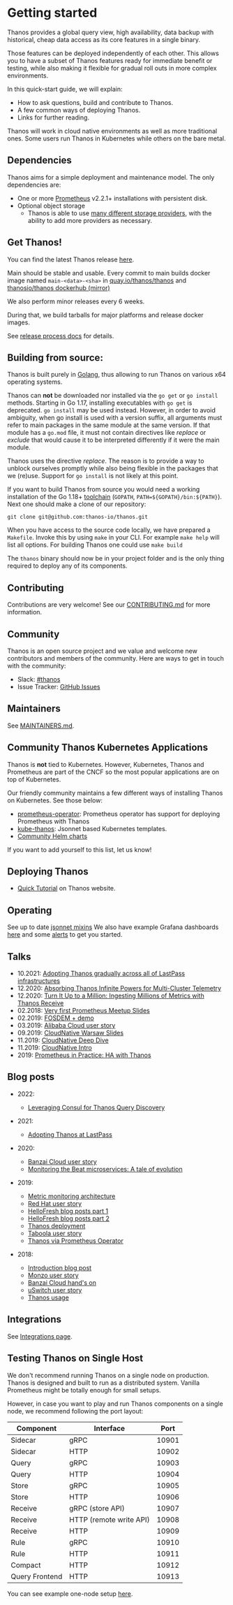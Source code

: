 # Getting started

Thanos provides a global query view, high availability, data backup with historical, cheap data access as its core features in a single binary.

Those features can be deployed independently of each other. This allows you to have a subset of Thanos features ready for immediate benefit or testing, while also making it flexible for gradual roll outs in more complex environments.

In this quick-start guide, we will explain:

* How to ask questions, build and contribute to Thanos.
* A few common ways of deploying Thanos.
* Links for further reading.

Thanos will work in cloud native environments as well as more traditional ones. Some users run Thanos in Kubernetes while others on the bare metal.

## Dependencies

Thanos aims for a simple deployment and maintenance model. The only dependencies are:

* One or more [Prometheus](https://prometheus.io) v2.2.1+ installations with persistent disk.
* Optional object storage
  * Thanos is able to use [many different storage providers](storage.md), with the ability to add more providers as necessary.

## Get Thanos!

You can find the latest Thanos release [here](https://github.com/thanos-io/thanos/releases).

Main should be stable and usable. Every commit to main builds docker image named `main-<data>-<sha>` in [quay.io/thanos/thanos](https://quay.io/repository/thanos/thanos) and [thanosio/thanos dockerhub (mirror)](https://hub.docker.com/r/thanosio/thanos)

We also perform minor releases every 6 weeks.

During that, we build tarballs for major platforms and release docker images.

See [release process docs](release-process.md) for details.

## Building from source:

Thanos is built purely in [Golang](https://go.dev/), thus allowing to run Thanos on various x64 operating systems.

Thanos can **not** be downloaded nor installed via the `go get` or `go install` methods. Starting in Go 1.17, installing executables with `go get` is deprecated. `go install` may be used instead. However, in order to avoid ambiguity, when go install is used with a version suffix, all arguments must refer to main packages in the same module at the same version. If that module has a `go.mod` file, it must not contain directives like *replace* or *exclude* that would cause it to be interpreted differently if it were the main module.

Thanos uses the directive *replace*. The reason is to provide a way to unblock ourselves promptly while also being flexible in the packages that we (re)use. Support for `go install` is not likely at this point.

If you want to build Thanos from source you would need a working installation of the Go 1.18+ [toolchain](https://github.com/golang/tools) (`GOPATH`, `PATH=${GOPATH}/bin:${PATH}`). Next one should make a clone of our repository:

```
git clone git@github.com:thanos-io/thanos.git
```

When you have access to the source code locally, we have prepared a `Makefile`. Invoke this by using `make` in your CLI. For example `make help` will list all options. For building Thanos one could use `make build`

The `thanos` binary should now be in your project folder and is the only thing required to deploy any of its components.

## Contributing

Contributions are very welcome! See our [CONTRIBUTING.md](../CONTRIBUTING.md) for more information.

## Community

Thanos is an open source project and we value and welcome new contributors and members of the community. Here are ways to get in touch with the community:

* Slack: [#thanos](https://slack.cncf.io/)
* Issue Tracker: [GitHub Issues](https://github.com/thanos-io/thanos/issues)

## Maintainers

See [MAINTAINERS.md](../MAINTAINERS.md).

## Community Thanos Kubernetes Applications

Thanos is **not** tied to Kubernetes. However, Kubernetes, Thanos and Prometheus are part of the CNCF so the most popular applications are on top of Kubernetes.

Our friendly community maintains a few different ways of installing Thanos on Kubernetes. See those below:

* [prometheus-operator](https://github.com/coreos/prometheus-operator): Prometheus operator has support for deploying Prometheus with Thanos
* [kube-thanos](https://github.com/thanos-io/kube-thanos): Jsonnet based Kubernetes templates.
* [Community Helm charts](https://artifacthub.io/packages/search?ts_query_web=thanos)

If you want to add yourself to this list, let us know!

## Deploying Thanos

* [Quick Tutorial](quick-tutorial.md) on Thanos website.

## Operating

See up to date [jsonnet mixins](https://github.com/thanos-io/thanos/tree/main/mixin/README.md) We also have example Grafana dashboards [here](https://github.com/thanos-io/thanos/blob/main/examples/dashboards/dashboards.md) and some [alerts](https://github.com/thanos-io/thanos/blob/main/examples/alerts/alerts.md) to get you started.

## Talks

* 10.2021: [Adopting Thanos gradually across all of LastPass infrastructures](https://www.youtube.com/watch?v=Ddq8m04594A)
* 12.2020: [Absorbing Thanos Infinite Powers for Multi-Cluster Telemetry](https://www.youtube.com/watch?v=6Nx2BFyr7qQ)
* 12.2020: [Turn It Up to a Million: Ingesting Millions of Metrics with Thanos Receive](https://www.youtube.com/watch?v=5MJqdJq41Ms)
* 02.2018: [Very first Prometheus Meetup Slides](https://www.slideshare.net/BartomiejPotka/thanos-global-durable-prometheus-monitoring)
* 02.2019: [FOSDEM + demo](https://fosdem.org/2019/schedule/event/thanos_transforming_prometheus_to_a_global_scale_in_a_seven_simple_steps/)
* 03.2019: [Alibaba Cloud user story](https://www.youtube.com/watch?v=ZS6zMksfipc)
* 09.2019: [CloudNative Warsaw Slides](https://docs.google.com/presentation/d/1cKpbJY3jIAtr03M-zcNujwBA38_LDj7NqE4LjNfvglE/edit?usp=sharing)
* 11.2019: [CloudNative Deep Dive](https://www.youtube.com/watch?v=qQN0N14HXPM)
* 11.2019: [CloudNative Intro](https://www.youtube.com/watch?v=m0JgWlTc60Q)
* 2019: [Prometheus in Practice: HA with Thanos](https://www.slideshare.net/ThomasRiley45/prometheus-in-practice-high-availability-with-thanos-devopsdays-edinburgh-2019)

## Blog posts

* 2022:

  * [Leveraging Consul for Thanos Query Discovery](https://nicolastakashi.medium.com/leveraging-consul-for-thanos-query-discovery-34212d496c88)

* 2021:

  * [Adopting Thanos at LastPass](https://krisztianfekete.org/adopting-thanos-at-lastpass/)

* 2020:

  * [Banzai Cloud user story](https://banzaicloud.com/blog/multi-cluster-monitoring/)
  * [Monitoring the Beat microservices: A tale of evolution](https://build.thebeat.co/monitoring-the-beat-microservices-a-tale-of-evolution-4e246882606e)

* 2019:

  * [Metric monitoring architecture](https://improbable.io/blog/thanos-architecture-at-improbable)
  * [Red Hat user story](https://blog.openshift.com/federated-prometheus-with-thanos-receive/)
  * [HelloFresh blog posts part 1](https://engineering.hellofresh.com/monitoring-at-hellofresh-part-1-architecture-677b4bd6b728)
  * [HelloFresh blog posts part 2](https://engineering.hellofresh.com/monitoring-at-hellofresh-part-2-operating-the-monitoring-system-8175cd939c1d)
  * [Thanos deployment](https://www.metricfire.com/blog/ha-kubernetes-monitoring-using-prometheus-and-thanos)
  * [Taboola user story](https://blog.taboola.com/monitoring-and-metering-scale/)
  * [Thanos via Prometheus Operator](https://kkc.github.io/2019/02/10/prometheus-operator-with-thanos/)

* 2018:

  * [Introduction blog post](https://improbable.io/blog/thanos-prometheus-at-scale)
  * [Monzo user story](https://monzo.com/blog/2018/07/27/how-we-monitor-monzo)
  * [Banzai Cloud hand's on](https://banzaicloud.com/blog/hands-on-thanos/)
  * [uSwitch user story](https://medium.com/uswitch-labs/making-prometheus-more-awesome-with-thanos-fbec8c6c28ad)
  * [Thanos usage](https://www.infracloud.io/blogs/thanos-ha-scalable-prometheus/)

## Integrations

See [Integrations page](integrations.md).

## Testing Thanos on Single Host

We don't recommend running Thanos on a single node on production. Thanos is designed and built to run as a distributed system. Vanilla Prometheus might be totally enough for small setups.

However, in case you want to play and run Thanos components on a single node, we recommend following the port layout:

| Component      | Interface               | Port  |
|----------------|-------------------------|-------|
| Sidecar        | gRPC                    | 10901 |
| Sidecar        | HTTP                    | 10902 |
| Query          | gRPC                    | 10903 |
| Query          | HTTP                    | 10904 |
| Store          | gRPC                    | 10905 |
| Store          | HTTP                    | 10906 |
| Receive        | gRPC (store API)        | 10907 |
| Receive        | HTTP (remote write API) | 10908 |
| Receive        | HTTP                    | 10909 |
| Rule           | gRPC                    | 10910 |
| Rule           | HTTP                    | 10911 |
| Compact        | HTTP                    | 10912 |
| Query Frontend | HTTP                    | 10913 |

You can see example one-node setup [here](../scripts/quickstart.sh).
